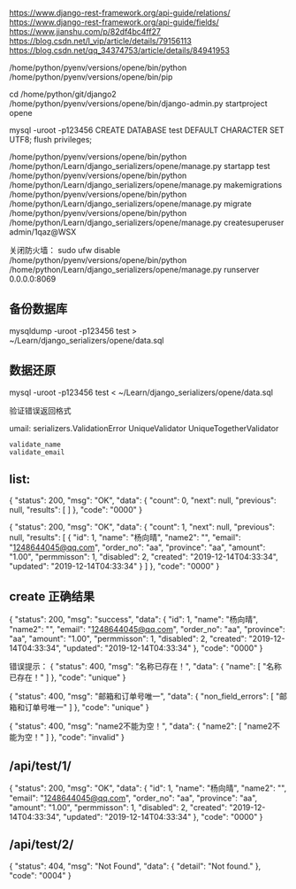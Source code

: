 https://www.django-rest-framework.org/api-guide/relations/
https://www.django-rest-framework.org/api-guide/fields/
https://www.jianshu.com/p/82df4bc4ff27
https://blog.csdn.net/l_vip/article/details/79156113
https://blog.csdn.net/qq_34374753/article/details/84941953


/home/python/pyenv/versions/opene/bin/python
/home/python/pyenv/versions/opene/bin/pip

cd /home/python/git/django2
/home/python/pyenv/versions/opene/bin/django-admin.py startproject opene

mysql -uroot -p123456
CREATE DATABASE test DEFAULT CHARACTER SET UTF8;
flush  privileges;

/home/python/pyenv/versions/opene/bin/python /home/python/Learn/django_serializers/opene/manage.py startapp test
/home/python/pyenv/versions/opene/bin/python /home/python/Learn/django_serializers/opene/manage.py makemigrations
/home/python/pyenv/versions/opene/bin/python /home/python/Learn/django_serializers/opene/manage.py migrate
/home/python/pyenv/versions/opene/bin/python /home/python/Learn/django_serializers/opene/manage.py createsuperuser
admin/1qaz@WSX

关闭防火墙： sudo ufw disable
/home/python/pyenv/versions/opene/bin/python /home/python/Learn/django_serializers/opene/manage.py runserver 0.0.0.0:8069

## 备份数据库
mysqldump -uroot -p123456 test > ~/Learn/django_serializers/opene/data.sql

## 数据还原
mysql -uroot -p123456 test < ~/Learn/django_serializers/opene/data.sql


验证错误返回格式

umail:
    serializers.ValidationError
    UniqueValidator
    UniqueTogetherValidator
    
    validate_name
    validate_email
    
    
## list:
{
    "status": 200,
    "msg": "OK",
    "data": {
        "count": 0,
        "next": null,
        "previous": null,
        "results": [ ]
    },
    "code": "0000"
}

{
    "status": 200,
    "msg": "OK",
    "data": {
    "count": 1,
    "next": null,
    "previous": null,
    "results": [
            {
                "id": 1,
                "name": "杨向晴",
                "name2": "",
                "email": "1248644045@qq.com",
                "order_no": "aa",
                "province": "aa",
                "amount": "1.00",
                "permmisson": 1,
                "disabled": 2,
                "created": "2019-12-14T04:33:34",
                "updated": "2019-12-14T04:33:34"
            }
        ]
    },
    "code": "0000"
}

## create 正确结果
{
    "status": 200,
    "msg": "success",
    "data": {
        "id": 1,
        "name": "杨向晴",
        "name2": "",
        "email": "1248644045@qq.com",
        "order_no": "aa",
        "province": "aa",
        "amount": "1.00",
        "permmisson": 1,
        "disabled": 2,
        "created": "2019-12-14T04:33:34",
        "updated": "2019-12-14T04:33:34"
    },
    "code": "0000"
}

错误提示：
{
    "status": 400,
    "msg": "名称已存在！",
    "data": {
        "name": [
            "名称已存在！"
        ]
    },
    "code": "unique"
}

{
    "status": 400,
    "msg": "邮箱和订单号唯一",
    "data": {
        "non_field_errors": [
            "邮箱和订单号唯一"
        ]
    },
    "code": "unique"
}

{
    "status": 400,
    "msg": "name2不能为空！",
    "data": {
        "name2": [
            "name2不能为空！"
        ]
    },
    "code": "invalid"
}


## /api/test/1/
{
    "status": 200,
    "msg": "OK",
    "data": {
        "id": 1,
        "name": "杨向晴",
        "name2": "",
        "email": "1248644045@qq.com",
        "order_no": "aa",
        "province": "aa",
        "amount": "1.00",
        "permmisson": 1,
        "disabled": 2,
        "created": "2019-12-14T04:33:34",
        "updated": "2019-12-14T04:33:34"
    },
    "code": "0000"
}

## /api/test/2/
{
    "status": 404,
    "msg": "Not Found",
    "data": {
        "detail": "Not found."
    },
    "code": "0004"
}
    


